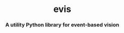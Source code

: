 <h1 align="center">evis</h1>
<h3 align="center">A utility Python library for event-based vision</h3>
